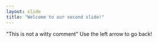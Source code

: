 ```yaml
---
layout: slide
title: "Welcome to our second slide!"
---
```

"This is not a witty comment"
Use the left arrow to go back!
